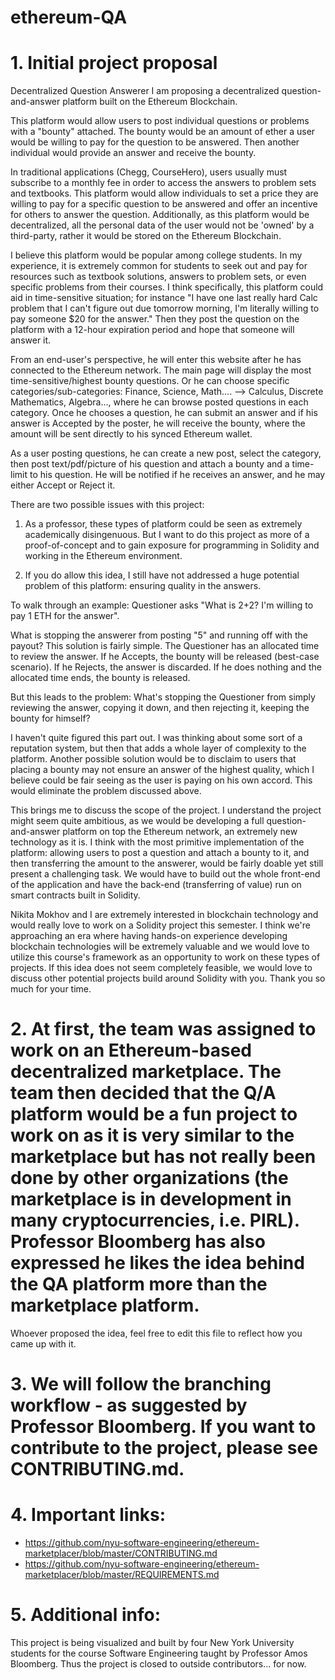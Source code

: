 # ethereum-QA

# 1. Initial project proposal

Decentralized Question Answerer
I am proposing a decentralized question-and-answer platform built on the Ethereum Blockchain.

This platform would allow users to post individual questions or problems with a "bounty" attached. The bounty would be an amount of ether a user would be willing to pay for the question to be answered. Then another individual would provide an answer and receive the bounty. 

In traditional applications (Chegg, CourseHero), users usually must subscribe to a monthly fee in order to access the answers to problem sets and textbooks. This platform would allow individuals to set a price they are willing to pay for a specific question to be answered and offer an incentive for others to answer the question. Additionally, as this platform would be decentralized, all the personal data of the user would not be 'owned' by a third-party, rather it would be stored on the Ethereum Blockchain.

I believe this platform would be popular among college students. In my experience, it is extremely common for students to seek out and pay for resources such as textbook solutions, answers to problem sets, or even specific problems from their courses. I think specifically, this platform could aid in time-sensitive situation; for instance "I have one last really hard Calc problem that I can't figure out due tomorrow morning, I'm literally willing to pay someone $20 for the answer." Then they post the question on the platform with a 12-hour expiration period and hope that someone will answer it. 

From an end-user's perspective, he will enter this website after he has connected to the Ethereum network. The main page will display the most time-sensitive/highest bounty questions. Or he can choose specific categories/sub-categories: Finance, Science, Math.... --> Calculus, Discrete Mathematics, Algebra..., where he can browse posted questions in each category. Once he chooses a question, he can submit an answer and if his answer is Accepted by the poster, he will receive the bounty, where the amount will be sent directly to his synced Ethereum wallet.

As a user posting questions, he can create a new post, select the category, then post text/pdf/picture of his question and attach a bounty and a time-limit to his question. He will be notified if he receives an answer, and he may either Accept or Reject it.

There are two possible issues with this project:
1) As a professor, these types of platform could be seen as extremely academically disingenuous. But I want to do this project as more of a proof-of-concept and to gain exposure for programming in Solidity and working in the Ethereum environment. 

2) If you do allow this idea, I still have not addressed a huge potential problem of this platform: ensuring quality in the answers. 

To walk through an example: 
Questioner asks "What is 2+2? I'm willing to pay 1 ETH for the answer".

What is stopping the answerer from posting "5" and running off with the payout?
This solution is fairly simple. The Questioner has an allocated time to review the answer. If he Accepts, the bounty will be released (best-case scenario). If he Rejects, the answer is discarded. If he does nothing and the allocated time ends, the bounty is released.

But this leads to the problem: What's stopping the Questioner from simply reviewing the answer, copying it down, and then rejecting it, keeping the bounty for himself?

I haven't quite figured this part out. I was thinking about some sort of a reputation system, but then that adds a whole layer of complexity to the platform. Another possible solution would be to disclaim to users that placing a bounty may not ensure an answer of the highest quality, which I believe could be fair seeing as the user is paying on his own accord. This would eliminate the problem discussed above. 

This brings me to discuss the scope of the project. I understand the project might seem quite ambitious, as we would be developing a full question-and-answer platform on top the Ethereum network, an extremely new technology as it is. I think with the most primitive implementation of the platform: allowing users to post a question and attach a bounty to it, and then transferring the amount to the answerer, would be fairly doable yet still present a challenging task. We would have to build out the whole front-end of the application and have the back-end (transferring of value) run on smart contracts built in Solidity. 

Nikita Mokhov and I are extremely interested in blockchain technology and would really love to work on a Solidity project this semester. I think we're approaching an era where having hands-on experience developing blockchain technologies will be extremely valuable and we would love to utilize this course's framework as an opportunity to work on these types of projects. If this idea does not seem completely feasible, we would love to discuss other potential projects build around Solidity with you. Thank you so much for your time.


# 2. At first, the team was assigned to work on an Ethereum-based decentralized marketplace. The team then decided that the Q/A platform would be a fun project to work on as it is very similar to the marketplace but has not really been done by other organizations (the marketplace is in development in many cryptocurrencies, i.e. PIRL). Professor Bloomberg has also expressed he likes the idea behind the QA platform more than the marketplace platform.

Whoever proposed the idea, feel free to edit this file to reflect how you came up with it.


# 3. We will follow the branching workflow - as suggested by Professor Bloomberg. If you want to contribute to the project, please see CONTRIBUTING.md.


# 4. Important links:

- https://github.com/nyu-software-engineering/ethereum-marketplacer/blob/master/CONTRIBUTING.md
- https://github.com/nyu-software-engineering/ethereum-marketplacer/blob/master/REQUIREMENTS.md


# 5. Additional info:

This project is being visualized and built by four New York University students for the course Software Engineering taught by Professor Amos Bloomberg. Thus the project is closed to outside contributors... for now.










